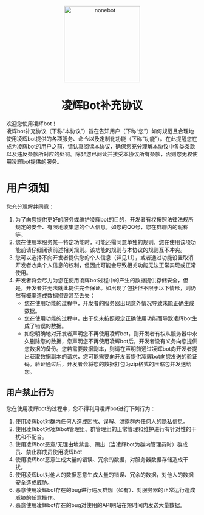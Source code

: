 <p align="center">
  <a href="https://github.com/Harmless-Turtle/LingHuiBot"><img src="http://q.qlogo.cn/headimg_dl?dst_uin=3806419216&spec=640&img_type=jpg" width="200" height="200" alt="nonebot"></a>
</p>


<h1 align="center">凌辉Bot补充协议</h1>

欢迎您使用凌辉bot！<br>
凌辉bot补充协议（下称“本协议”）旨在告知用户（下称“您”）如何规范且合理地使用凌辉bot提供的各项服务、命令以及定制化功能（下称“功能”）。在此提醒您在成为凌辉bot的用户之前，请认真阅读本协议，确保您充分理解本协议中各类条款以及违反条款所对应的处罚。除非您已阅读并接受本协议所有条款，否则您无权使用凌辉bot提供的服务。


# 用户须知
您充分理解并同意：<br>
1. 为了向您提供更好的服务或维护凌辉bot的目的，开发者有权按照法律法规所规定的安全、有限地收集您的个人信息，如您的QQ号，您在群聊内的昵称等。
2.	您在使用本服务某一特定功能时，可能还需同意单独的规则，您在使用该项功能前请仔细阅读前述相关规则。该功能的规则与本协议的规则互不冲突。
3.	您可以选择不向开发者提供您的个人信息（详见1.1），或者通过功能设置取消开发者收集个人信息的权利，但因此可能会导致相关功能无法正常实现或正常使用。
4.	开发者将会尽力为您在使用凌辉bot过程中的产生的数据提供存储安全，但是，开发者并无法就此提供完全保证。如出现了包括但不限于以下情形，则仍然有概率造成数据损毁甚至丢失：
    - 您在使用功能的过程中，开发者的服务器出现意外情况导致未能正确生成数据。
    - 您在使用功能的过程中，由于您未按照规定正确使用功能而导致凌辉bot生成了错误的数据。
    - 如您明确地对开发者声明您不再使用凌辉bot，则开发者有权从服务器中永久删除您的数据，您声明您不再使用凌辉bot后，开发者没有义务向您提供您数据的备份。您若需要数据副本，则请在声明前通过凌辉bot向开发者提出获取数据副本的请求，您可能需要向开发者提供凌辉bot向您发送的验证码。验证通过后，开发者会将您的数据打包为zip格式的压缩包并发送给您。

## 用户禁止行为
您在使用凌辉bot的过程中，您不得利用凌辉bot进行下列行为：<br>
1. 使用凌辉bot对群内任何人造成困扰、误解、泄露群内任何人的隐私信息。
2. 使用凌辉bot对凌辉bot管理组、群管理组的正常管理和维护进行有针对性的干扰和不配合。
3. 使用凌辉bot恶意/无理由地禁言、踢出（当凌辉bot为群内管理员时）群成员、禁止群成员使用凌辉bot
4. 使用凌辉bot恶意生成大量的错误、冗余的数据，对服务器数据存储造成干扰。
5. 使用凌辉bot对他人的数据恶意生成大量的错误、冗余的数据，对他人的数据安全造成威胁。
6. 恶意使用凌辉bot存在的bug进行违反群规（如有）、对服务器的正常运行造成威胁的任意操作。
7. 恶意使用凌辉bot存在的bug对使用的API网站在短时间内发送大量数据。
